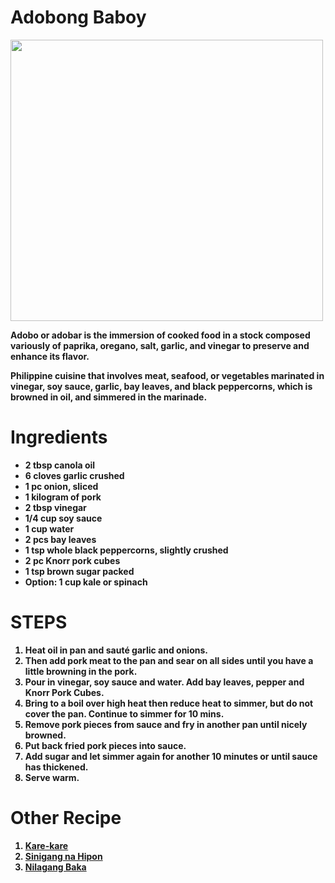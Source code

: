 <!DOCTYPE html>
<html>

<body>
    <h1>Adobong Baboy</h1>
	<img src="http://www.lutongbahayrecipe.com/wp-content/uploads/2019/09/lutong-bahay-adobong-baboy-1.jpg" width="500px" height="450px"/>
	<p><strong>Adobo or adobar is the immersion of cooked food in a stock composed variously of paprika, oregano, salt, garlic, and vinegar to preserve and enhance its flavor.</strong</p>
	<p><strong>Philippine cuisine that involves meat, seafood, or vegetables marinated in vinegar, soy sauce, garlic, bay leaves, and black peppercorns, which is browned in oil, and simmered in the marinade.</strong></p>

</body>

<body>
	<h1>Ingredients</h1>
<ul>
<li>2 tbsp canola oil</li>
<li>6 cloves garlic crushed</li>
<li>1 pc onion, sliced</li>
<li>1 kilogram of pork</li>
<li>2 tbsp vinegar</li>
<li>1/4 cup soy sauce</li>
<li>1 cup water</li>
<li>2 pcs bay leaves</li>
<li>1 tsp whole black peppercorns, slightly crushed</li>
<li>2 pc Knorr pork cubes</li>
<li>1 tsp brown sugar packed</li>
<li>Option: 1 cup kale or spinach</li>
</ul>

</body

<body>

<h1>STEPS</h1>
<ol>	
	<li>Heat oil in pan and sauté garlic and onions.</li>
	 <li>Then add pork meat to the pan and sear on all sides until you have a little browning in the pork.</li>
	<li>Pour in vinegar, soy sauce and water. Add bay leaves, pepper and Knorr Pork Cubes.</li>
	 <li>Bring to a boil over high heat then reduce heat to simmer, but do not cover the pan. Continue to simmer for 10 mins.</li>
	<li>Remove pork pieces from sauce and fry in another pan until nicely browned.</li>
	<li>Put back fried pork pieces into sauce.</li>
	<li>Add sugar and let simmer again for another 10 minutes or until sauce has thickened.</li>
	<li>Serve warm.</li>
</ol>
</body>
	
<body>
	<h1>Other Recipe</h1>
	<ol>
		<li><a href="https://github.com/msnicochan/Others-Recipe/blob/main/README.md">Kare-kare</a></li>
	<li><a href="https://github.com/msnicochan/sinigangnasinigangnahipon/blob/main/README.md">Sinigang na Hipon</a></li>
		<li><a href="https://github.com/msnicochan/NilagangBaka/blob/main/README.md">Nilagang Baka</a></li>
	</ol>

</body>

</html>
